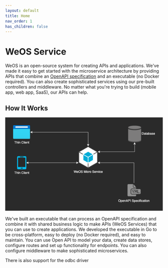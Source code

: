 ```yaml
---
layout: default
title: Home
nav_order: 1
has_children: false
---
```

# WeOS Service

WeOS is an open-source system for creating APIs and applications. We've made it easy to get started with the microservice
architecture by providing APIs that combine an [OpenAPI specification](https://spec.openapis.org/oas/latest.html) and an
executable (no Docker required). You can also create sophisticated services using our pre-built controllers and
middleware. No matter what you're trying to build (mobile app, web app, SaaS), our APIs can help.

## How It Works
<p align="center">
    <img src="./assets/images/weos-microservice-layout-dark.png" width="603" alt="Diagram that shows WeOS microservice using an OpenAPI spec and connected to a database" title="Basic WeOS microservice layout" />
</p>
We've built an executable that can process an OpenAPI specification and combine it with shared business logic to make
APIs (WeOS Services) that you can use to create applications. We developed the executable in Go to be cross-platform,
easy to deploy (no Docker required), and easy to maintain. You can use Open API to model your data, create data stores, 
configure routes and set up functionality for endpoints. You can also configure middleware to make sophisticated
microservices.

There is also support for the odbc driver